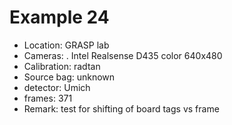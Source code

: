 # Example 24

- Location: GRASP lab
- Cameras:
   . Intel Realsense D435 color 640x480
- Calibration: radtan
- Source bag: unknown
- detector: Umich
- frames: 371
- Remark: test for shifting of board tags vs frame



